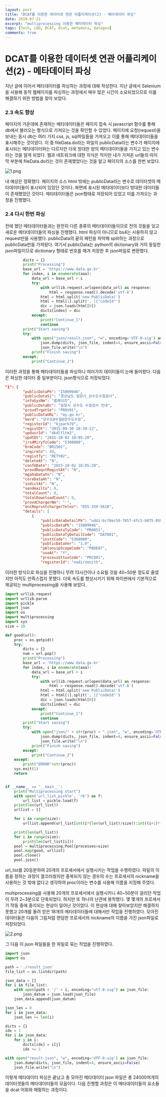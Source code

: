 ```yaml
---
layout: post
title: "DCAT를 이용한 데이터셋 연관 어플리케이션(2) - 메타데이터 파싱"
date: 2019-07-21
excerpt: "multiprocessing 이용한 메타데이터 파싱"
tags: [Tech, LOD, DCAT, dcat, metadata, datagov]
comments: true
---
```


# DCAT를 이용한 데이터셋 연관 어플리케이션(2) - 메타데이터 파싱

지난 글에 이어서 메타데이터를 파싱하는 과정에 대해 작성한다. 지난 글에서 Selenium을 사용해 동적 웹페이지를 파싱하는 과정에서 매우 많은 시간이 소요되었으므로 이를 해결하기 위한 방법을 찾아 보았다.

### 2.3 속도 향상

페이지의 가운데에 존재하는 메타데이터들은 페이지 접속 시 javascript 함수를 통해 db에서 불러오는 형식으로 가져오는 것을 확인할 수 있었다. 페이지에 요청(request)을 보내는 동시 db는 여러 가지 css, js, sql파일들을 가져오고 이를 통해 메타데이터들을 표시해주는 것이었다. 이 중 fileData.do라는 파일의 publicData라는 변수가 페이지에 표시되는 메타데이터와는 다르지만 더욱 방대한 양의 메타데이터들을 가지고 있는 변수라는 것을 알게 되었다. 웹과 네트워크에 대한 지식은 적지만 내가 가져온 url들의 마지막 부분에 fileData.do라는 것이 존재했었다는 것을 알고 페이지의 소스를 한번 보았다.

![1.png](../assets/img/2019-07-19-1/1.png)

내 예상은 정확했다. 페이지의 소스 html 밖에는 publicData라는 변수로 데이터셋의 메타데이터들이 표시되어 있었던 것이다. 화면에 표시된 메타데이터보다 방대한 데이터들이 존재했었던 것이다. 메타데이터들은 json형태로 저장되어 있었고 이를 가져오는 과정을 진행했다.

### 2.4 다시 한번 파싱

전에 했던 메타데이터들과는 완전히 다른 종류의 메타데이터들이므로 전의 것들을 잊고 새로운 메타데이터들의 파싱을 진행했다. html 파싱이 아니므로 bs4는 사용하지 않고 request만을 사용했다. publicData의 끝의 패턴을 파악해 split하는 과정으로 publicData만을 가져왔다. 여기서 publicData는 python의 dictionary와 거의 동일한 json파일이므로 dictionary 형태로 번호를 매겨 저장한 후 json파일로 변환했다.

```python
        dicts = {}
        print("Processing")
        base_url = 'https://www.data.go.kr'
        for index, i in enumerate(aaa):
            data_url = base_url + i
            try:
                with urllib.request.urlopen(data_url) as response:
                    html = response.read().decode('utf-8')
                html = html.split('new PublicData(')
                html = html[1].split(', [{"codeId"')
                dic = json.loads(html[0])
                dicts[index] = dic
            except:
                print("Continue_1")
                continue
        print("Start saving")
        try:
            with open("json/result.json", "w", encoding='UTF-8-sig') as json_file:
                json.dump(dicts, json_file, indent=4, ensure_ascii=False)
                json_file.write("\n")
            print("Finish saving")
        except:
            print("Continue_2")
```

이러한 과정을 통해 메타데이터들을 파싱하니 여러가지 데이터들이 눈에 들어왔다. 다음은 파싱한 데이터 중 일부분이다. json형식으로 저장되었다.

```json
"1": {
        "publicDataPk": "15009946",
        "publicDataSj": "경상남도 밀양시_상수도수질검사",
        "infoSysNm": "홈페이지",
        "publicDataDc": "밀양시 상수도 수질검사 안내",
        "provdTrgetSe": "PROV01",
        "publicDataURL": "my.go.kr",
        "kwrd": "상수도@수질@상수도수질",
        "registerId": "kjpark79",
        "registDt": "2015-09-30 10:39:12",
        "updusrId": "dkdlfltm2",
        "updtDt": "2015-10-02 10:05:20",
        "jrsdMiryfcCode": "5360000",
        "brmCode": "BR1502",
        "inqireCo": 40,
        "registTy": "RETY02",
        "deleteAt": "N",
        "confmDate": "2015-10-02 10:05:20",
        "provdReqstRegistAt": "N",
        "mgahaDataYn": "N",
        "coreDataAt": "N",
        "indictAt": "N",
        "sendmailCo": 0,
        "totalCount": 0,
        "totalDownloadCount": 0,
        "provdChargerNm": "-",
        "encReprsntchargerTelno": "055-359-5618",
        "details": [
            {
                "publicDataDetailPk": "uddi:6cf8ec59-7857-4fc5-b075-959d26fca20f",
                "publicDataPk": "15009946",
                "publicDataTyCode": "PR0051",
                "publicDataTyDetailCode": "DAT001",
                "insttCode": "5360000",
                "publicDataVer": "1.0",
                "pblonsipScopeCode": "PBDE07",
                "useAt": "Y",
                "processSttusCode": "PRCO01",
                "registerId": "nadirzenith",
```

이러한 방식으로 파싱을 진행하니 무려 13시간이나 소요될 것을 40~50분 정도로 줄였지만 아직도 만족스럽지 못했다. 더욱 속도를 향상시키기 위해 파이썬에서 기본적으로 제공되는 multiprocessing을 사용해 보았다.

```python
import urllib.request
import urllib.parse
import pickle
import json
import os
import multiprocessing
import sys
size = 20

def good(url):
    proc = os.getpid()
    try:
        dicts = {}
        num = url.pop()
        print("Processing")
        base_url = 'https://www.data.go.kr'
        for index, i in enumerate(aaa):
            data_url = base_url + i
            try:
                with urllib.request.urlopen(data_url) as response:
                    html = response.read().decode('utf-8')
                html = html.split('new PublicData(')
                html = html[1].split(', [{"codeId"')
                dic = json.loads(html[0])
                dicts[index] = dic
            except:
                print("Continue_1")
                continue
        print("Start saving")
        try:
            with open("json/" + str(proc) + ".json", "w", encoding='UTF-8-sig') as json_file:
                json.dump(dicts, json_file, indent=4, ensure_ascii=False)
                json_file.write("\n")
            print("Finish saving")
        except:
            print("Continue_2")
    except:
        print("ERROR"+str(proc))
    sys.exit(1)
    return


if __name__ == '__main__':
    print("Multiprocessing start")
    with open('url_list.pickle', 'rb') as f:
        url_list = pickle.load(f)
    print(len(url_list))
    urllist = []

    for i in range(size):
        urllist.append(url_list[int(i*(len(url_list)/size)):int((i+1)*(len(url_list)/size))])

    print(len(url_list))
    for i in range(size):
        print(len(url_list[i]))
    pool = multiprocessing.Pool(processes=size)
    pool.map(good, urllist)
    pool.close()
    pool.join()
```

url_list를 20등분하여 20개의 프로세서에서 실행시키는 작업을 수행하였다. 파일의 이름을 정하는 과정이 껄끄러웠지만 중복되지 않는 경우의 수는 프로세서의 nickname을 사용하는 것 밖에 없다고 생각하여 proc이라는 변수를 사용해 이름을 지정해 주었다.

multiprocessing을 사용해 20개의 프로세서에서 실행시키니 40~50분이 걸리던 작업이 무려 2~3분으로 단축되었다. 하지만 또 하나의 난관에 봉착했다. 몇 몇개의 프로세서가 작동 중에 중지되는 현상이 일어난 것이었다. 이 현상에 대해 찾아보았지만 해결하지 못했고 20개를 돌려 얻은 18개의 메타데이터들에 대해서만 작업을 진행하였다. 모아진 데이터들은 다음의 그림처럼 랜덤한 프로세서의 nickname의 이름을 가진 json파일로 저장되었다.

![2.png](../assets/img/2019-07-19-1/2.png)

그 다음 이 json 파일들을 한 파일로 묶는 작업을 진행하였다.

```python
import json
import os

path = './result_json'
file_list = os.listdir(path)

json_data = []
for i in file_list:
    with open(path + '/' + i, encoding="utf-8-sig") as json_file:
        json_datum = json.load(json_file)
    json_data.append(json_datum)

json_len = 0
for i in json_data:
    json_len += len(i)

dicts = {}
idx = 1
for i in json_data:
    for j in i:
        dicts[idx] = i[j]
        idx += 1

with open("result.json", "w", encoding='UTF-8-sig') as json_file:
    json.dump(dicts, json_file, indent=4, ensure_ascii=False)
    json_file.write("\n")

```

이렇게 메타데이터 파싱은 끝났고 총 모아진 메타데이터 json 파일은 총 24000여개의 데이터셋들의 메타데이터들의 모음이다. 다음 진행할 과정은 이 메타데이터들의 요소들을 dcat 어휘와 매핑하는 과정이다.